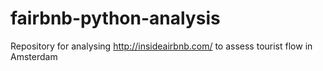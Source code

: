 # fairbnb-python-analysis
Repository for analysing http://insideairbnb.com/ to assess tourist flow in Amsterdam